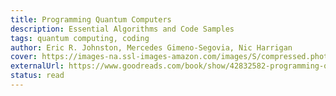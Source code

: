 ```yaml
---
title: Programming Quantum Computers
description: Essential Algorithms and Code Samples
tags: quantum computing, coding
author: Eric R. Johnston, Mercedes Gimeno-Segovia, Nic Harrigan
cover: https://images-na.ssl-images-amazon.com/images/S/compressed.photo.goodreads.com/books/1563394270i/42832582.jpg
externalUrl: https://www.goodreads.com/book/show/42832582-programming-quantum-computers
status: read
---
```

